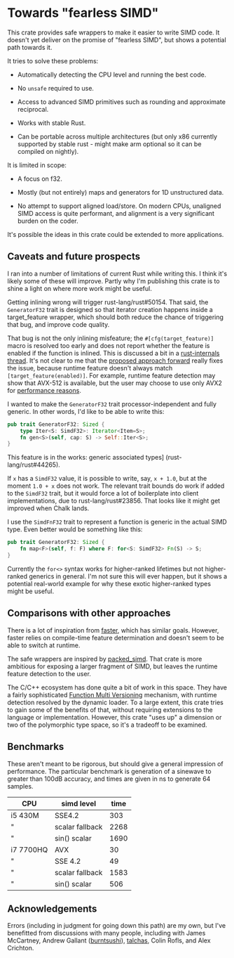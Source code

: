 # Towards "fearless SIMD"

This crate provides safe wrappers to make it easier to write SIMD code. It doesn't yet deliver on the promise of "fearless SIMD", but shows a potential path towards it.

It tries to solve these problems:

* Automatically detecting the CPU level and running the best code.

* No `unsafe` required to use.

* Access to advanced SIMD primitives such as rounding and approximate reciprocal.

* Works with stable Rust.

* Can be portable across multiple architectures (but only x86 currently supported by stable rust - might make arm optional so it can be compiled on nightly).

It is limited in scope:

* A focus on f32.

* Mostly (but not entirely) maps and generators for 1D unstructured data.

* No attempt to support aligned load/store. On modern CPUs, unaligned SIMD access is quite performant, and alignment is a very significant burden on the coder.

It's possible the ideas in this crate could be extended to more applications.

## Caveats and future prospects

I ran into a number of limitations of current Rust while writing this. I think it's likely some of these will improve. Partly why I'm publishing this crate is to shine a light on where more work might be useful.

Getting inlining wrong will trigger rust-lang/rust#50154. That said, the `GeneratorF32` trait is designed so that iterator creation happens inside a target_feature wrapper, which should both reduce the chance of triggering that bug, and improve code quality.

That bug is not the only inlining misfeature; the `#[cfg(target_feature)]` macro is resolved too early and does not report whether the feature is enabled if the function is inlined. This is discussed a bit in a [rust-internals thread](https://internals.rust-lang.org/t/packed-simd-cfg-target-feature-does-not-play-well-with-target-feature/8115). It's not clear to me that the [proposed approach forward](https://internals.rust-lang.org/t/using-run-time-feature-detection-in-core/8419) really fixes the issue, because runtime feature doesn't always match `[target_feature(enabled)]`. For example, runtime feature detection may show that AVX-512 is available, but the user may choose to use only AVX2 for [performance reasons](https://lemire.me/blog/2018/09/07/avx-512-when-and-how-to-use-these-new-instructions/).

I wanted to make the `GeneratorF32` trait processor-independent and fully generic. In other words, I'd like to be able to write this:

```rust
pub trait GeneratorF32: Sized {
    type Iter<S: SimdF32>: Iterator<Item=S>;
    fn gen<S>(self, cap: S) -> Self::Iter<S>;
}
```
This feature is in the works: generic associated types] (rust-lang/rust#44265).

If `x` has a `SimdF32` value, it is possible to write, say, `x + 1.0`, but at the moment `1.0 + x` does not work. The relevant trait bounds do work if added to the `SimdF32` trait, but it would force a lot of boilerplate into client implementations, due to rust-lang/rust#23856. That looks like it might get improved when Chalk lands.

I use the `SimdFnF32` trait to represent a function is generic in the actual SIMD type. Even better would be something like this:

```rust
pub trait GeneratorF32: Sized {
    fn map<F>(self, f: F) where F: for<S: SimdF32> Fn(S) -> S;
}
```

Currently the `for<>` syntax works for higher-ranked lifetimes but not higher-ranked generics in general. I'm not sure this will ever happen, but it shows a potential real-world example for why these exotic higher-ranked types might be useful.

## Comparisons with other approaches

There is a lot of inspiration from [faster], which has similar goals. However, faster relies on compile-time feature determination and doesn't seem to be able to switch at runtime.

The safe wrappers are inspired by [packed_simd]. That crate is more ambitious for exposing a larger fragment of SIMD, but leaves the runtime feature detection to the user.

The C/C++ ecosystem has done quite a bit of work in this space. They have a fairly sophisticated [Function Multi Versioning](https://lwn.net/Articles/691932/) mechanism, with runtime detection resolved by the dynamic loader. To a large extent, this crate tries to gain some of the benefits of that, without requiring extensions to the language or implementation. However, this crate "uses up" a dimension or two of the polymorphic type space, so it's a tradeoff to be examined.

## Benchmarks

These aren't meant to be rigorous, but should give a general impression of performance. The particular benchmark is generation of a sinewave to greater than 100dB accuracy, and times are given in ns to generate 64 samples.

| CPU       | simd level      | time  |
| --------- | --------------- | ----- |
| i5 430M   | SSE4.2          | 303   |
| "         | scalar fallback | 2268  |
| "         | sin() scalar    | 1690  |
| i7 7700HQ | AVX             | 30    |
| "         | SSE 4.2         | 49    |
| "         | scalar fallback | 1583  |
| "         | sin() scalar    | 506   |

## Acknowledgements

Errors (including in judgment for going down this path) are my own, but I've benefitted from discussions with many people, including with James McCartney, Andrew Gallant ([burntsushi](https://github.com/BurntSushi)), [talchas](https://github.com/talchas), Colin Rofls, and Alex Crichton.

[faster]: https://github.com/AdamNiederer/faster

[packed_simd]: https://github.com/rust-lang-nursery/packed_simd
